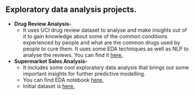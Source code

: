 ## Exploratory data analysis projects. <br/>
* <b> Drug Review Analysis- </b>
    - It uses UCI drug review dataset to analyse and make insights out of it to gain knowledge about some of the common conditions experienced by people and what are the common        drugs used by people to cure them. It uses some EDA techniques as well as NLP to analyse the reviews. You can find it [here.](https://github.com/swarnima26796/Data-Science-Portfolio/blob/master/EDA%20projects/Drug%20Analysis.ipynb)
* <b>Supermarket Sales Analysis-</b>
    - It includes some cool exploratory data analysis that brings out some important insights for further predictive modelling.
    - You can find EDA notebook [here.](https://github.com/swarnima26796/Data-Science-Portfolio/blob/master/EDA%20projects/SuperMarketSales%20EDA/EDA.ipynb)
    - Initial dataset is [here.](https://github.com/swarnima26796/Data-Science-Portfolio/blob/master/EDA%20projects/SuperMarketSales%20EDA/train.csv)

